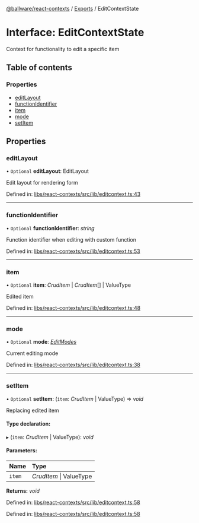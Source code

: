 [@ballware/react-contexts](../README.md) / [Exports](../modules.md) / EditContextState

# Interface: EditContextState

Context for functionality to edit a specific item

## Table of contents

### Properties

- [editLayout](editcontextstate.md#editlayout)
- [functionIdentifier](editcontextstate.md#functionidentifier)
- [item](editcontextstate.md#item)
- [mode](editcontextstate.md#mode)
- [setItem](editcontextstate.md#setitem)

## Properties

### editLayout

• `Optional` **editLayout**: EditLayout

Edit layout for rendering form

Defined in: [libs/react-contexts/src/lib/editcontext.ts:43](https://github.com/ballware/ballware-client/blob/61bbbf8/libs/react-contexts/src/lib/editcontext.ts#L43)

___

### functionIdentifier

• `Optional` **functionIdentifier**: *string*

Function identifier when editing with custom function

Defined in: [libs/react-contexts/src/lib/editcontext.ts:53](https://github.com/ballware/ballware-client/blob/61bbbf8/libs/react-contexts/src/lib/editcontext.ts#L53)

___

### item

• `Optional` **item**: *CrudItem* \| *CrudItem*[] \| ValueType

Edited item

Defined in: [libs/react-contexts/src/lib/editcontext.ts:48](https://github.com/ballware/ballware-client/blob/61bbbf8/libs/react-contexts/src/lib/editcontext.ts#L48)

___

### mode

• `Optional` **mode**: [*EditModes*](../enums/editmodes.md)

Current editing mode

Defined in: [libs/react-contexts/src/lib/editcontext.ts:38](https://github.com/ballware/ballware-client/blob/61bbbf8/libs/react-contexts/src/lib/editcontext.ts#L38)

___

### setItem

• `Optional` **setItem**: (`item`: *CrudItem* \| ValueType) => *void*

Replacing edited item

#### Type declaration:

▸ (`item`: *CrudItem* \| ValueType): *void*

#### Parameters:

Name | Type |
:------ | :------ |
`item` | *CrudItem* \| ValueType |

**Returns:** *void*

Defined in: [libs/react-contexts/src/lib/editcontext.ts:58](https://github.com/ballware/ballware-client/blob/61bbbf8/libs/react-contexts/src/lib/editcontext.ts#L58)

Defined in: [libs/react-contexts/src/lib/editcontext.ts:58](https://github.com/ballware/ballware-client/blob/61bbbf8/libs/react-contexts/src/lib/editcontext.ts#L58)
